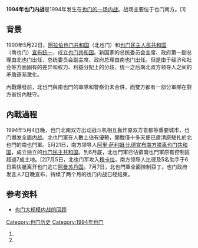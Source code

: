 **1994年也门内战**是1994年发生在[也门的一场内战](../Page/也门.md "wikilink")。战场主要位于也门南方。\[1\]

## 背景

1990年5月22日，[阿拉伯也门共和国](../Page/阿拉伯也门共和国.md "wikilink")（北也门）和[也门民主人民共和国](../Page/也门民主人民共和国.md "wikilink")（南也门）[宣布统一](../Page/也門統一.md "wikilink")，成立[也门共和国](../Page/也门共和国.md "wikilink")。新国家的总统委员会主席、政府第一副总理由北也门出任，总统委员会副主席、政府总理由南也门出任。但是由于经济和社会等方面固有的差异和权力、利益分配上的分歧，统一之后南北双方领导人之间的矛盾逐渐激化。

內戰爆發前，北也門與南也門的軍隊和警察仍未合併，而雙方都有一部分軍隊在對方省份內駐守。

## 內戰過程

1994年5月4日晚，也门北南双方出动战斗机相互轰炸原双方首都等重要城市，也门爆发全面[内战](../Page/内战.md "wikilink")。北也門軍在人數上佔有優勢，開戰僅十多天便已肅清原駐扎於北也門的南也門軍。5月21日，南方领导人[阿里·萨利姆·比德宣布南方脱离](../Page/阿里·萨利姆·比德.md "wikilink")[也门共和国](../Page/也门共和国.md "wikilink")，成立独立的[也门民主共和国](../Page/也门民主共和国.md "wikilink")。到6月底，北也門軍已佔領南也門軍原有控制區超過7成土地。\[2\]7月5日，北也门军攻入[穆卡拉](../Page/穆卡拉.md "wikilink")，南方领导人比德及5名助手于6日乘快艇离开也门逃亡[阿曼苏丹国](../Page/阿曼苏丹国.md "wikilink")。7月7日，北也門軍全面控制亞丁。也门政府发言人7日晚宣布，持续了两个月的也门内战已经结束。

## 参考资料

  - [也门大规模内战的回顾](https://web.archive.org/web/20130921060118/http://www.dygbzy.com/html/hqss/2006-7/17/15_47_51_431.html)

[Category:也门历史](https://zh.wikipedia.org/wiki/Category:也门历史 "wikilink")
[Category:1994年也门](https://zh.wikipedia.org/wiki/Category:1994年也门 "wikilink")

1.

2.